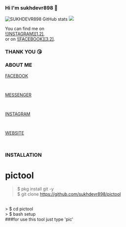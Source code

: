 ### Hi I'm sukhdevr898 👋

<!--
**sukhdevr898/sukhdevr898** is a ✨ _special_ ✨ repository because its `README.md` (this file) appears on your GitHub profile.

Here are some ideas to get you started:

- 🔭 I’m currently working on ..
- ⚡ Fun fact: ...
-->
![SUKHDEVR898 GitHub stats](https://github-readme-stats.vercel.app/api?username=sukhdevr898&show_icons=true&theme=radical)
<img src="https://img.shields.io/static/v1?label=<https://sukhdevr898.site123.me>&message=<https://m.me/sukhdevr898>&color=<COLOR>" />
<!-- Actual text -->

You can find me on <br>
[![INSTAGRAM][1.2]][1],<br> or on [![FACEBOOK][3.2]][2].

<!-- Icons -->


<!-- Links to your social media accounts -->

[1]: https://m.instagram.com/sukhdevr898
[2]: https://m.facebook.com/sukhdevr898/
### THANK YOU 😘
### ABOUT ME 
<p><a href="https://m.facebook.com/sukhdevr898 ">  FACEBOOK </a></p><br>
<p><a href="https://m.me/sukhdevr898" >  MESSENGER </a></p><br>
<p><a href="https://m.instagram.com/sukhdevr898 ">  INSTAGRAM </a></p><br>
<p><a href="https://sukhdevr898.site123.me ">  WEBSITE </a></p><br>

### INSTALLATION 

# pictool
>$ pkg install git -y <br>
>$ git clone https://github.com/sukhdevr898/pictool
<br>
> $ cd pictool <br>
> $ bash setup <br>
###for use this  tool just type 'pic'



